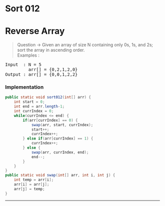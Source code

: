 # Sort 012
# Reverse Array
> Question -> Given an array of size N containing only 0s, 1s, and 2s; sort the array in ascending order.        
> Examples : 
<pre>
Input  : N = 5   
         arr[] = {0,2,1,2,0}
Output : arr[] = {0,0,1,2,2}
</pre>

### Implementation
```java
public static void sort012(int[] arr) {
    int start = 0;
    int end = arr.length-1;
    int currIndex = 0;
    while(currIndex <= end) {
        if(arr[currIndex] == 0) {
            swap(arr, start, currIndex);
            start++;
            currIndex++;
        } else if(arr[currIndex] == 1) {
            currIndex++;
        } else {
            swap(arr, currIndex, end);
            end--;
        }
    }
}
public static void swap(int[] arr, int i, int j) {
    int temp = arr[i];
    arr[i] = arr[j];
    arr[j] = temp;
}  
```
---
